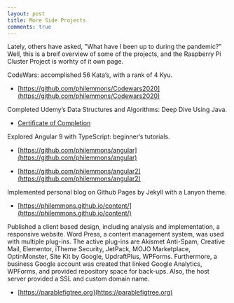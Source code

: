 ```yaml
---
layout: post
title: More Side Projects
comments: true
---
```


<p>Lately, others have asked, "What have I been up to during the pandemic?" Well, this is a breif overview of some of the projects, and the Raspberry Pi Cluster Project is worhty of it own page.</p>

<p>CodeWars: accomplished 56 Kata’s, with a rank of 4 Kyu.</p>

- [https://github.com/philemmons/Codewars2020](https://github.com/philemmons/Codewars2020)

<p>Completed Udemy’s Data Structures and Algorithms:  Deep Dive Using Java.</p>

- [Certificate of Completion](https://drive.google.com/file/d/1mgdgkfvdVtLU9nLSyo5-MLslOnY1RmTO/view?usp=sharing)

<p>Explored Angular 9 with TypeScript: beginner’s tutorials.</p>

- [https://github.com/philemmons/angular](https://github.com/philemmons/angular)
	
- [https://github.com/philemmons/angular2](https://github.com/philemmons/angular2)

<p>Implemented personal blog on Github Pages by Jekyll with a Lanyon theme.</p>

- [https://philemmons.github.io/content/](https://philemmons.github.io/content/)

<p>Published a client based design, including analysis and implementation, a responsive website. Word Press, a content management system, was used with multiple plug-ins. The active plug-ins are Akismet Anti-Spam, Creative Mail, Elementor, iTheme Security, JetPack, MOJO Marketplace, OptinMonster, Site Kit by Google, UpdraftPlus, WPForms.  Furthermore, a business Google account was created that linked Google Analytics, WPForms, and provided repository space for back-ups. Also, the host server provided a SSL and custom domain name.</p>

- [https://parablefigtree.org](https://parablefigtree.org)
